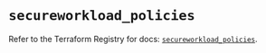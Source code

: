 # `secureworkload_policies`

Refer to the Terraform Registry for docs: [`secureworkload_policies`](https://registry.terraform.io/providers/ciscodevnet/secureworkload/1.8.0/docs/resources/policies).
